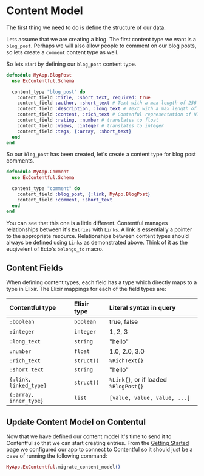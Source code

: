 # Content Model

The first thing we need to do is define the structure of our data.

Lets assume that we are creating a blog. The first content type we want is a `blog_post`. Perhaps we will also allow people to comment on our blog posts, so lets create a `comment` content type as well.

So lets start by defining our `blog_post` content type.

```elixir
defmodule MyApp.BlogPost
  use ExContentful.Schema

  content_type "blog_post" do
    content_field :title, :short_text, required: true
    content_field :author, :short_text # Text with a max length of 256
    content_field :description, :long_text # Text with a max length of 50,000
    content_field :content, :rich_text # Contenful representation of HTML
    content_field :rating, :number # translates to float
    content_field :views, :integer # translates to integer
    content_field :tags, {:array, :short_text}
  end
end
```

So our `blog_post` has been created, let's create a content type for blog post comments.

```elixir
defmodule MyApp.Comment
  use ExContentful.Schema

  content_type "comment" do
    content_field :blog_post, {:link, MyApp.BlogPost}
    content_field :comment, :short_text
  end
end
```

You can see that this one is a little different. Contentful manages relationships between it's `Entries` with `Links`. A link is essentially a pointer to the appropriate resource. Relationships between content types should always be defined using `Links` as demonstrated above. Think of it as the euqivelent of Ecto's `belongs_to` macro.

## Content Fields

When defining content types, each field has a type which directly maps to a type in Elixir. The Elixir mappings for each of the field types are:

  Contentful type         | Elixir type             | Literal syntax in query
  :---------------------- | :---------------------- | :---------------------
  `:boolean`              | `boolean`               | true, false
  `:integer`              | `integer`               | 1, 2, 3
  `:long_text`            | `string`                | "hello"
  `:number`               | `float`                 | 1.0, 2.0, 3.0
  `:rich_text`            | `struct()`              | `%RichText{}`
  `:short_text`           | `string`                | "hello"
  `{:link, linked_type}`  | `struct()`              | `%Link{}`, or if loaded `%BlogPost{}`
  `{:array, inner_type}`  | `list`                  | `[value, value, value, ...]`

## Update Content Model on Contentul

Now that we have defined our content model it's time to send it to Contentful so that we can start creating entries. From the [Getting Started](getting_started.md) page we configured our app to connect to Contentful so it should just be a case of running the following command:

```elixir
MyApp.ExContentful.migrate_content_model()
```
